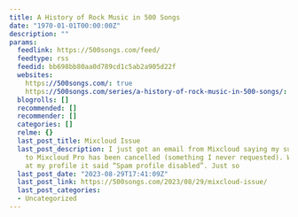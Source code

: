 ```yaml
---
title: A History of Rock Music in 500 Songs
date: "1970-01-01T00:00:00Z"
description: ""
params:
  feedlink: https://500songs.com/feed/
  feedtype: rss
  feedid: bb698bb80aa0d789cd1c5ab2a905d22f
  websites:
    https://500songs.com/: true
    https://500songs.com/series/a-history-of-rock-music-in-500-songs/: false
  blogrolls: []
  recommended: []
  recommender: []
  categories: []
  relme: {}
  last_post_title: Mixcloud Issue
  last_post_description: I just got an email from Mixcloud saying my subscription
    to Mixcloud Pro has been cancelled (something I never requested). When I looked
    at my profile it said “Spam profile disabled”. Just so
  last_post_date: "2023-08-29T17:41:09Z"
  last_post_link: https://500songs.com/2023/08/29/mixcloud-issue/
  last_post_categories:
  - Uncategorized
---
```

